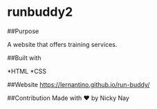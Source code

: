 # runbuddy2

##Purpose

A website that offers training services.

##Built with 

*HTML
*CSS

##Website
https://lernantino.github.io/run-buddy/

##Contribution
Made with ❤️ by Nicky Nay
